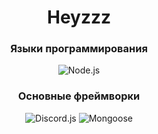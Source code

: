 <h1 align="center">Heyzzz<br></h1>
<h3 align="center">Языки программирования<br></h3>
<p align="center"><img alt="Node.js" src="https://img.shields.io/badge/-Node.js-262626?style=for-the-badge&logo=nodejs"></p>
<h3 align="center">Основные фреймворки</h3>
<p align="center">
  <img alt="Discord.js" src="https://img.shields.io/badge/-Discord.js-262626?style=for-the-badge&logo=discordjs">
  <img alt="Mongoose" src="https://img.shields.io/badge/-Mongoose-262626?style=for-the-badge&logo=discordjs">
</p>
